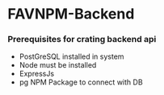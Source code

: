 # FAVNPM-Backend

### Prerequisites for crating backend api
- PostGreSQL installed in system
- Node must be installed
- ExpressJs 
- pg NPM Package to connect with DB
